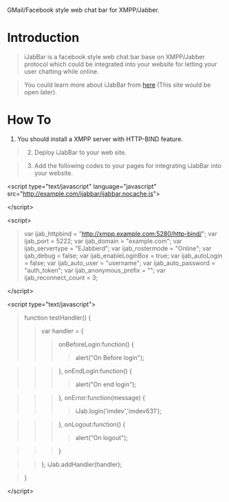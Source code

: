 GMail/Facebook style web chat bar for XMPP/Jabber.

# Introduction #

> iJabBar is a facebook style web chat bar base on XMPP/Jabber protocol which could be integrated into your website for letting your user chatting while online.

> You could learn more about iJabBar from [here](http://www.ijab.im/) (This site would be open later).

# How To #

  1. You should install a XMPP server with HTTP-BIND feature.

> 2. Deploy iJabBar to your web site.

> 3. Add the following codes to your pages for integrating iJabBar into your website.

> 

&lt;script type="text/javascript" language="javascript" src="http://example.com/ijabbar/ijabbar.nocache.js"&gt;



&lt;/script&gt;



> 

&lt;script&gt;


> <!-- ijab\_httpbind,ijab\_port,ijab\_host,ijab\_domain,ijab\_servertype,ijab\_debug -->
> var ijab\_httpbind = "http://xmpp.example.com:5280/http-bind/";
> var ijab\_port = 5222;
> var ijab\_domain = "example.com";
> var ijab\_servertype = "EJabberd";<!-- EJabberd,Openfire,Others-->
> var ijab\_rostermode = "Online";<!-- All,Online,None -->
> var ijab\_debug = false;
> var ijab\_enableLoginBox = true;
> var ijab\_autoLogin = false;
> var ijab\_auto\_user = "username";         <!-- for SSO login with your website -->
> var ijab\_auto\_password = "auth\_token";   <!-- for SSO login with your website -->
> var ijab\_anonymous\_prefix = "";<!-- empty or some username prefix -->
> var ijab\_reconnect\_count = 3;
> > 

&lt;/script&gt;




> 

&lt;script type="text/javascript"&gt;


> function testHandler()
> {
> > var handler =
> > {
> > > onBeforeLogin:function()
> > > {
> > > > alert("On Before login");

> > > },
> > > onEndLogin:function()
> > > {
> > > > alert("On end login");

> > > },
> > > onError:function(message)
> > > {
> > > > iJab.login('imdev','imdev631');

> > > },
> > > onLogout:function()
> > > {
> > > > alert("On logout");

> > > }

> > };
> > iJab.addHandler(handler);

> }
> 

&lt;/script&gt;

